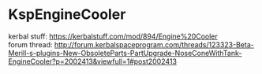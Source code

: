 # KspEngineCooler
kerbal stuff: https://kerbalstuff.com/mod/894/Engine%20Cooler  
forum thread: http://forum.kerbalspaceprogram.com/threads/123323-Beta-Merill-s-plugins-New-ObsoleteParts-PartUpgrade-NoseConeWithTank-EngineCooler?p=2002413&viewfull=1#post2002413  

